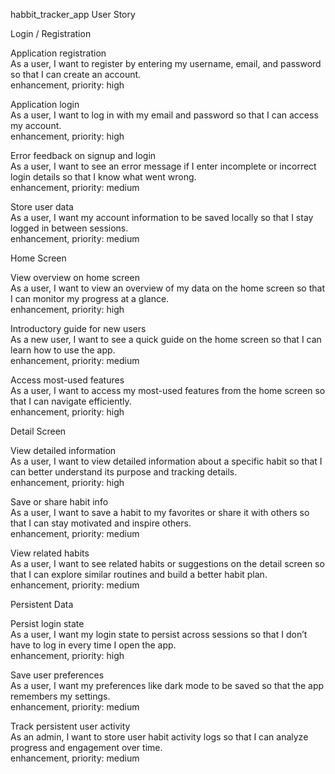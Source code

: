 habbit_tracker_app User Story

Login / Registration

Application registration  
As a user, I want to register by entering my username, email, and password so that I can create an account.  
enhancement, priority: high

Application login  
As a user, I want to log in with my email and password so that I can access my account.  
enhancement, priority: high

Error feedback on signup and login  
As a user, I want to see an error message if I enter incomplete or incorrect login details so that I know what went wrong.  
enhancement, priority: medium

Store user data  
As a user, I want my account information to be saved locally so that I stay logged in between sessions.  
enhancement, priority: medium


Home Screen

View overview on home screen  
As a user, I want to view an overview of my data on the home screen so that I can monitor my progress at a glance.  
enhancement, priority: high

Introductory guide for new users  
As a new user, I want to see a quick guide on the home screen so that I can learn how to use the app.  
enhancement, priority: medium

Access most-used features  
As a user, I want to access my most-used features from the home screen so that I can navigate efficiently.  
enhancement, priority: high


Detail Screen

View detailed information  
As a user, I want to view detailed information about a specific habit so that I can better understand its purpose and tracking details.  
enhancement, priority: high

Save or share habit info  
As a user, I want to save a habit to my favorites or share it with others so that I can stay motivated and inspire others.  
enhancement, priority: medium

View related habits  
As a user, I want to see related habits or suggestions on the detail screen so that I can explore similar routines and build a better habit plan.  
enhancement, priority: medium

Persistent Data

Persist login state  
As a user, I want my login state to persist across sessions so that I don’t have to log in every time I open the app.  
enhancement, priority: high

Save user preferences  
As a user, I want my preferences like dark mode to be saved so that the app remembers my settings.  
enhancement, priority: medium

Track persistent user activity  
As an admin, I want to store user habit activity logs so that I can analyze progress and engagement over time.  
enhancement, priority: medium
